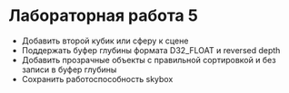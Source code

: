 # Лабораторная работа 5
- Добавить второй кубик или сферу к сцене
- Поддержать буфер глубины формата D32_FLOAT и reversed depth
- Добавить прозрачные объекты с правильной сортировкой и без записи в буфер глубины
- Сохранить работоспособность skybox